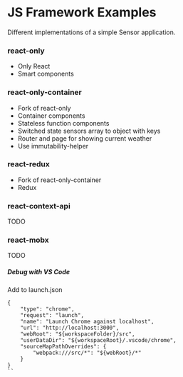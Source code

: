 # JS Framework Examples

Different implementations of a simple Sensor application.

### react-only

- Only React
- Smart components

### react-only-container

- Fork of react-only
- Container components
- Stateless function components
- Switched state sensors array to object with keys
- Router and page for showing current weather
- Use immutability-helper

### react-redux

- Fork of react-only-container
- Redux

### react-context-api

TODO

### react-mobx

TODO

##### Debug with VS Code

Add to launch.json

```
{
    "type": "chrome",
    "request": "launch",
    "name": "Launch Chrome against localhost",
    "url": "http://localhost:3000",
    "webRoot": "${workspaceFolder}/src",
    "userDataDir": "${workspaceRoot}/.vscode/chrome",
    "sourceMapPathOverrides": {
        "webpack:///src/*": "${webRoot}/*"
    }
}
``
```
